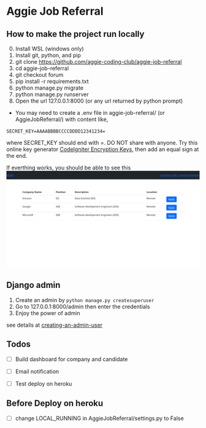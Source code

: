 # Aggie Job Referral

## How to make the project run locally
0. Install WSL (windows only)
1. Install git, python, and pip
2. git clone https://github.com/aggie-coding-club/aggie-job-referral
3. cd aggie-job-referral
4. git checkout forum
5. pip install -r requirements.txt
6. python manage.py migrate
7. python manage.py runserver
8. Open the url 127.0.0.1:8000 (or any url returned by python prompt)

* You may need to create a .env file in  aggie-job-referral/ (or AggieJobReferral/) with content like,

```
SECRET_KEY=AAAABBBBCCCCDDDD12341234=
```
where SECRET_KEY should end with =. DO NOT share with anyone.
Try this online key generator [CodeIgniter Encryption Keys](https://randomkeygen.com/#ci_key), then add an equal sign at the end.

If everthing works, you should be able to see this
![](demo_screenshot.png)


## Django admin
1. Create an admin by `python manage.py createsuperuser`
2. Go to 127.0.0.1:8000/admin then enter the credentials
3. Enjoy the power of admin

see details at [creating-an-admin-user](https://docs.djangoproject.com/en/4.0/intro/tutorial02/#creating-an-admin-user)


## Todos
- [ ] Build dashboard for company and candidate
- [ ] Email notification
- [ ] Test deploy on heroku


## **Before Deploy on heroku**
- [ ] change LOCAL_RUNNING in AggieJobReferral/settings.py to False